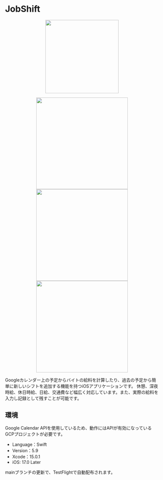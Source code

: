 #  JobShift
<p align="center">
<img src="https://github.com/shinking02/JobShift/assets/72262790/b7223cc8-d924-4230-8ead-b09be7f8e6c5" width="240">
</p>
<p align="center">
  <img src="https://github.com/shinking02/JobShift/assets/72262790/515cf9f4-6e11-4a42-8ee9-9f393221baf5" width="300">
  <img src="https://github.com/shinking02/JobShift/assets/72262790/f0ceaea3-f68b-4050-a136-63fcf0c19fa7" width="300">
  <img src="https://github.com/shinking02/JobShift/assets/72262790/3c8db5e6-3f8d-4c0e-adf8-6e2ec7ffb9a8" width="300">
</p>

Googleカレンダー上の予定からバイトの給料を計算したり、過去の予定から簡単に新しいシフトを追加する機能を持つiOSアプリケーションです。
休憩、深夜時給、休日時給、日給、交通費など幅広く対応しています。また、実際の給料を入力し記録として残すことが可能です。

## 環境
Google Calendar APIを使用しているため、動作にはAPIが有効になっているGCPプロジェクトが必要です。
- Language：Swift
- Version：5.9
- Xcode：15.0.1 
- iOS: 17.0 Later

mainブランチの更新で、TestFlightで自動配布されます。
